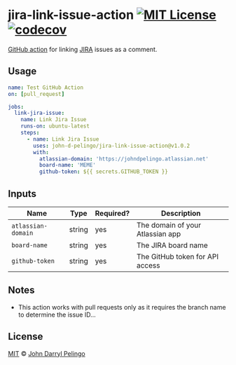 # jira-link-issue-action [![MIT License][shield-license]][license] [![codecov][shield-codecov]][codecov]

[GitHub action](https://github.com/features/actions) for linking
[JIRA](https://www.atlassian.com/software/jira) issues as a comment.

## Usage

```yaml
name: Test GitHub Action
on: [pull_request]

jobs:
  link-jira-issue:
    name: Link Jira Issue
    runs-on: ubuntu-latest
    steps:
      - name: Link Jira Issue
        uses: john-d-pelingo/jira-link-issue-action@v1.0.2
        with:
          atlassian-domain: 'https://johndpelingo.atlassian.net'
          board-name: 'MEME'
          github-token: ${{ secrets.GITHUB_TOKEN }}
```

## Inputs

| Name               | Type   | Required? | Description                      |
| ------------------ | ------ | --------- | -------------------------------- |
| `atlassian-domain` | string | yes       | The domain of your Atlassian app |
| `board-name`       | string | yes       | The JIRA board name              |
| `github-token`     | string | yes       | The GitHub token for API access  |

## Notes

- This action works with pull requests only as it requires the branch name to
  determine the issue ID...

## License

[MIT][license] &copy; [John Darryl Pelingo][me]

[codecov]: https://codecov.io/gh/john-d-pelingo/jira-link-issue-action
[license]: LICENSE
[me]: https://johndpelingo.com/
[shield-codecov]:
  https://codecov.io/gh/john-d-pelingo/jira-link-issue-action/branch/master/graph/badge.svg?token=VNPWLKP8MG
[shield-license]: https://img.shields.io/badge/License-MIT-lavender.svg
